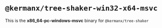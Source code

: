 # `@kermanx/tree-shaker-win32-x64-msvc`

This is the **x86_64-pc-windows-msvc** binary for `@kermanx/tree-shaker`
